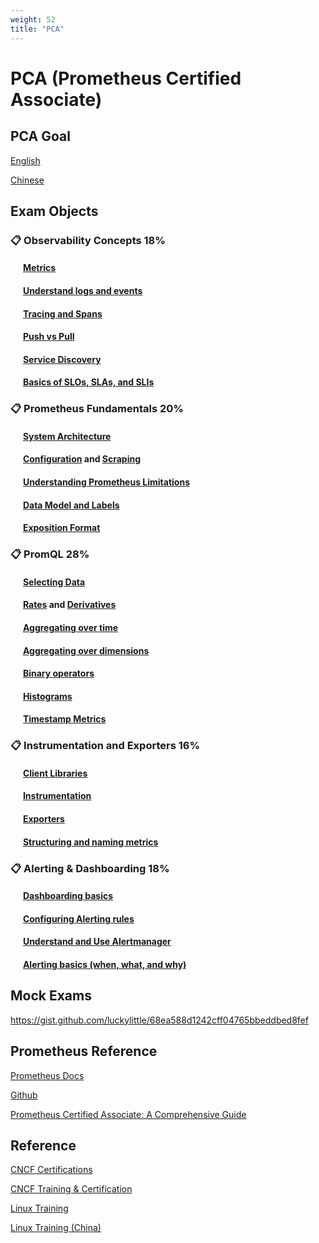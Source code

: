 ```yaml
---
weight: 52
title: "PCA"
---
```


# PCA (Prometheus Certified Associate)


## PCA Goal

[English](https://www.cncf.io/training/certification/pca/)

[Chinese](https://training.linuxfoundation.cn/certificates/23)

[]()

[]()


## Exam Objects

### 📋 Observability Concepts 18%

#### &nbsp; &nbsp; &nbsp; [Metrics](https://prometheus.io/docs/introduction/overview/#what-are-metrics)
#### &nbsp; &nbsp; &nbsp; [Understand logs and events](https://www.honeycomb.io/blog/how-are-structured-logs-different-from-events)
#### &nbsp; &nbsp; &nbsp; [Tracing and Spans](https://docs.splunk.com/Observability/apm/apm-spans-traces/traces-spans.html#:~:text=What%20are%20traces%20and%20spans,single%20operation%20within%20a%20trace.)
#### &nbsp; &nbsp; &nbsp; [Push vs Pull](https://prometheus.io/docs/introduction/faq/#why-do-you-pull-rather-than-push)
#### &nbsp; &nbsp; &nbsp; [Service Discovery](https://www.youtube.com/watch?v=PzFUwBflXYc&t=339s)
#### &nbsp; &nbsp; &nbsp; [Basics of SLOs, SLAs, and SLIs](https://cloud.google.com/blog/products/devops-sre/sre-fundamentals-slis-slas-and-slos)

### 📋 Prometheus Fundamentals 20%

#### &nbsp; &nbsp; &nbsp; [System Architecture](https://prometheus.io/docs/introduction/overview/#architecture)
#### &nbsp; &nbsp; &nbsp; [Configuration](https://prometheus.io/docs/prometheus/latest/configuration/configuration) and [Scraping](https://www.oreilly.com/library/view/prometheus-up/9781492034131/ch01.html#idm45497381503248)
#### &nbsp; &nbsp; &nbsp; [Understanding Prometheus Limitations](https://youtu.be/m0JgWlTc60Q?t=282)
#### &nbsp; &nbsp; &nbsp; [Data Model and Labels](https://prometheus.io/docs/concepts/data_model)
#### &nbsp; &nbsp; &nbsp; [Exposition Format](https://prometheus.io/docs/instrumenting/exposition_formats/#exposition-formats)

### 📋 PromQL 28%
  
#### &nbsp; &nbsp; &nbsp; [Selecting Data](https://promlabs.com/blog/2020/07/02/selecting-data-in-promql)
#### &nbsp; &nbsp; &nbsp; [Rates](https://prometheus.io/docs/prometheus/latest/querying/functions/#rate) and [Derivatives](https://prometheus.io/docs/prometheus/latest/querying/functions/#deriv)
#### &nbsp; &nbsp; &nbsp; [Aggregating over time](https://prometheus.io/docs/prometheus/latest/querying/functions/#aggregation_over_time)
#### &nbsp; &nbsp; &nbsp; [Aggregating over dimensions](https://prometheus.io/docs/prometheus/latest/querying/operators/#aggregation-operators)
#### &nbsp; &nbsp; &nbsp; [Binary operators](https://prometheus.io/docs/prometheus/latest/querying/operators/#binary-operators)
#### &nbsp; &nbsp; &nbsp; [Histograms](https://prometheus.io/docs/practices/histograms)
#### &nbsp; &nbsp; &nbsp; [Timestamp Metrics](https://prometheus.io/docs/prometheus/latest/querying/functions/#timestamp)

### 📋 Instrumentation and Exporters 16%
  
#### &nbsp; &nbsp; &nbsp; [Client Libraries](https://prometheus.io/docs/instrumenting/clientlibs/#client-libraries)
#### &nbsp; &nbsp; &nbsp; [Instrumentation](https://prometheus.io/docs/practices/instrumentation)
#### &nbsp; &nbsp; &nbsp; [Exporters](https://prometheus.io/docs/instrumenting/exporters)
#### &nbsp; &nbsp; &nbsp; [Structuring and naming metrics](https://prometheus.io/docs/practices/naming/#metric-names)

### 📋 Alerting & Dashboarding 18%
  
#### &nbsp; &nbsp; &nbsp; [Dashboarding basics](https://www.oreilly.com/library/view/prometheus-up/9781492034131/ch06.html#grafana_chapter)
#### &nbsp; &nbsp; &nbsp; [Configuring Alerting rules](https://prometheus.io/docs/prometheus/latest/configuration/alerting_rules/#:~:text=Alerting%20rules%20are%20configured%20in,same%20way%20as%20recording%20rules.&text=The%20optional%20for%20clause%20causes,as%20firing%20for%20this%20element.)
#### &nbsp; &nbsp; &nbsp; [Understand and Use Alertmanager](https://prometheus.io/docs/alerting/latest/alertmanager/#alertmanager)
#### &nbsp; &nbsp; &nbsp; [Alerting basics (when, what, and why)](https://prometheus.io/docs/practices/alerting/#alerting)


## Mock Exams

https://gist.github.com/luckylittle/68ea588d1242cff04765bbeddbed8fef


## Prometheus Reference

[Prometheus Docs](https://prometheus.io/docs/introduction/overview/)

[Github](https://github.com/prometheus/prometheus)

[Prometheus Certified Associate: A Comprehensive Guide](https://medium.com/@onai.rotich/prometheus-certified-associate-a-comprehensive-guide-9c51638578d2)

[]()

[]()

[]()

[]()

[]()

[]()

[]()

[]()

[]()

[]()

## Reference



[CNCF Certifications](https://www.cncf.io/training/certification/)

[CNCF Training & Certification](https://www.cncf.io/training/)

[Linux Training](https://training.linuxfoundation.org/certification/certified-kubernetes-administrator-cka/)

[Linux Training (China)](https://training.linuxfoundation.cn/)

[]()

[]()

[]()

[]()

[]()

[]()

[]()

[]()

[]()

[]()

[]()

[]()

[]()

[]()

[]()

[]()

[]()

[]()

[]()

[]()

[]()

[]()

[]()

[]()

[]()
